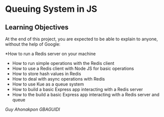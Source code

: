 # Queuing System in JS

## Learning Objectives

At the end of this project, you are expected to be able to explain to anyone, without the help of Google:

*How to run a Redis server on your machine
* How to run simple operations with the Redis client
* How to use a Redis client with Node JS for basic operations
* How to store hash values in Redis
* How to deal with async operations with Redis
* How to use Kue as a queue system
* How to build a basic Express app interacting with a Redis server
* How to the build a basic Express app interacting with a Redis server and queue

*Guy Ahonakpon GBAGUIDI*

